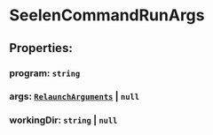 # **SeelenCommandRunArgs**

## **Properties**:

### program: `string`

### args: [`RelaunchArguments`](./RelaunchArguments) | `null`

### workingDir: `string` | `null`
